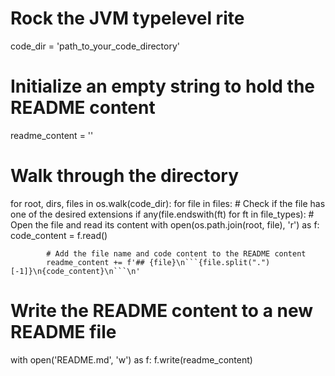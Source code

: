 # Rock the JVM typelevel rite

code_dir = 'path_to_your_code_directory'


# Initialize an empty string to hold the README content

readme_content = ''

# Walk through the directory

for root, dirs, files in os.walk(code_dir):
    for file in files:
        # Check if the file has one of the desired extensions
        if any(file.endswith(ft) for ft in file_types):
            # Open the file and read its content
            with open(os.path.join(root, file), 'r') as f:
                code_content = f.read()

            # Add the file name and code content to the README content
            readme_content += f'## {file}\n```{file.split(".")[-1]}\n{code_content}\n```\n'

# Write the README content to a new README file

with open('README.md', 'w') as f:
    f.write(readme_content)

